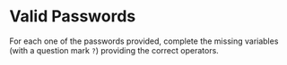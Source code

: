 # Valid Passwords

For each one of the passwords provided, complete the missing variables (with a question mark `?`) providing the correct operators.
